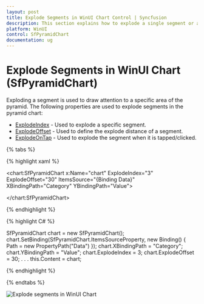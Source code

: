 ```yaml
---
layout: post
title: Explode Segments in WinUI Chart Control | Syncfusion
description: This section explains how to explode a single segment or all segments in the Syncfusion® WinUI Chart (SfPyramidChart) control.
platform: WinUI
control: SfPyramidChart
documentation: ug
---
```


# Explode Segments in WinUI Chart (SfPyramidChart)

Exploding a segment is used to draw attention to a specific area of the pyramid. The following properties are used to explode segments in the pyramid chart:

* [ExplodeIndex](https://help.syncfusion.com/cr/winui/Syncfusion.UI.Xaml.Charts.SfPyramidChart.html#Syncfusion_UI_Xaml_Charts_SfPyramidChart_ExplodeIndex) - Used to explode a specific segment.
* [ExplodeOffset](https://help.syncfusion.com/cr/winui/Syncfusion.UI.Xaml.Charts.SfPyramidChart.html#Syncfusion_UI_Xaml_Charts_SfPyramidChart_ExplodeOffset) - Used to define the explode distance of a segment.
* [ExplodeOnTap](https://help.syncfusion.com/cr/winui/Syncfusion.UI.Xaml.Charts.SfPyramidChart.html#Syncfusion_UI_Xaml_Charts_SfPyramidChart_ExplodeOnTap) - Used to explode the segment when it is tapped/clicked.

{% tabs %} 

{% highlight xaml %}

<chart:SfPyramidChart x:Name="chart" 
                ExplodeIndex="3"  
                ExplodeOffset="30" 
                ItemsSource="{Binding Data}" 
                XBindingPath="Category"
                YBindingPath="Value">

</chart:SfPyramidChart>
 
{% endhighlight %}

{% highlight C# %}

SfPyramidChart chart = new SfPyramidChart();
chart.SetBinding(SfPyramidChart.ItemsSourceProperty, new Binding() { Path = new PropertyPath("Data") });
chart.XBindingPath = "Category";
chart.YBindingPath = "Value";
chart.ExplodeIndex = 3;
chart.ExplodeOffset = 30;
. . . 
this.Content = chart;

{% endhighlight %}

{% endtabs %}

![Explode segments in WinUI Chart](Explode-segments_images/WinUI_chart_explode_segments.png)
